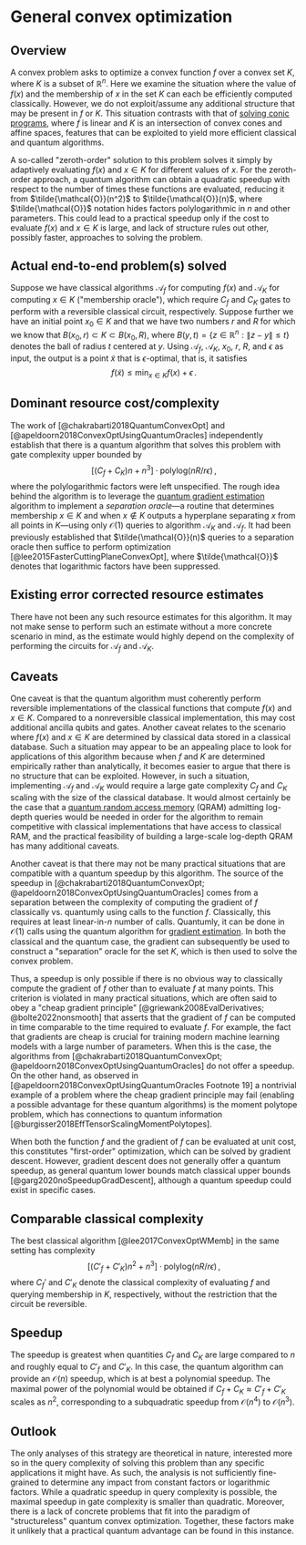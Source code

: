 # General convex optimization

## Overview

A convex problem asks to optimize a convex function $f$ over a convex set $K$, where $K$ is a subset of $\mathbb{R}^n$. Here we examine the situation where the value of $f(x)$ and the membership of $x$ in the set $K$ can each be efficiently computed classically. However, we do not exploit/assume any additional structure that may be present in $f$ or $K$. This situation contrasts with that of [solving conic programs](../../areas-of-application/continuous-optimization/conic-programming-solving-lps-socps-and-sdps.md#conic-programming-solving-lps-socps-and-sdps), where $f$ is linear and $K$ is an intersection of convex cones and affine spaces, features that can be exploited to yield more efficient classical and quantum algorithms.


A so-called "zeroth-order" solution to this problem solves it simply by adaptively evaluating $f(x)$ and $x \in K$ for different values of $x$. For the zeroth-order approach, a quantum algorithm can obtain a quadratic speedup with respect to the number of times these functions are evaluated, reducing it from $\tilde{\mathcal{O}}(n^2)$ to $\tilde{\mathcal{O}}(n)$, where $\tilde{\mathcal{O}}$ notation hides factors polylogarithmic in $n$ and other parameters. This could lead to a practical speedup only if the cost to evaluate $f(x)$ and $x\in K$ is large, and lack of structure rules out other, possibly faster, approaches to solving the problem.


## Actual end-to-end problem(s) solved

Suppose we have classical algorithms $\mathcal{A}_f$ for computing $f(x)$ and $\mathcal{A}_K$ for computing $x \in K$ ("membership oracle"), which require $C_f$ and $C_K$ gates to perform with a reversible classical circuit, respectively. Suppose further we have an initial point $x_0 \in K$ and that we have two numbers $r$ and $R$ for which we know that $B(x_0,r) \subset K \subset B(x_0,R)$, where $B(y,t) = \{z \in \mathbb{R}^n: \lVert z-y \rVert \leq t\}$ denotes the ball of radius $t$ centered at $y$. Using $\mathcal{A}_f$, $\mathcal{A}_K$, $x_0$, $r$, $R$, and $\epsilon$ as input, the output is a point $\tilde{x}$ that is $\epsilon$-optimal, that is, it satisfies $$\begin{equation} f(\tilde{x}) \leq \min_{x \in K}f(x) + \epsilon\,. \end{equation}$$


## Dominant resource cost/complexity

The work of [@chakrabarti2018QuantumConvexOpt] and [@apeldoorn2018ConvexOptUsingQuantumOracles] independently establish that there is a quantum algorithm that solves this problem with gate complexity upper bounded by $$\begin{equation} \left[(C_f + C_K)n +n^3\right]\cdot \text{polylog}(nR/r\epsilon)\,, \end{equation}$$ where the polylogarithmic factors were left unspecified. The rough idea behind the algorithm is to leverage the [quantum gradient estimation](../../quantum-algorithmic-primitives/quantum-gradient-estimation.md#quantum-gradient-estimation) algorithm to implement a *separation oracle*—a routine that determines membership $x\in K$ and when $x \not\in K$ outputs a hyperplane separating $x$ from all points in $K$—using only $\mathcal{O}\left( 1 \right)$ queries to algorithm $\mathcal{A}_K$ and $\mathcal{A}_f$. It had been previously established that $\tilde{\mathcal{O}}(n)$ queries to a separation oracle then suffice to perform optimization [@lee2015FasterCuttingPlaneConvexOpt], where $\tilde{\mathcal{O}}$ denotes that logarithmic factors have been suppressed.


## Existing error corrected resource estimates

There have not been any such resource estimates for this algorithm. It may not make sense to perform such an estimate without a more concrete scenario in mind, as the estimate would highly depend on the complexity of performing the circuits for $\mathcal{A}_f$ and $\mathcal{A}_K$.


## Caveats

One caveat is that the quantum algorithm must coherently perform reversible implementations of the classical functions that compute $f(x)$ and $x \in K$. Compared to a nonreversible classical implementation, this may cost additional ancilla qubits and gates. Another caveat relates to the scenario where $f(x)$ and $x\in K$ are determined by classical data stored in a classical database. Such a situation may appear to be an appealing place to look for applications of this algorithm because when $f$ and $K$ are determined empirically rather than analytically, it becomes easier to argue that there is no structure that can be exploited. However, in such a situation, implementing $\mathcal{A}_f$ and $\mathcal{A}_K$ would require a large gate complexity $C_f$ and $C_K$ scaling with the size of the classical database. It would almost certainly be the case that a [quantum random access memory](../../quantum-algorithmic-primitives/loading-classical-data/quantum-random-access-memory.md#quantum-random-access-memory) (QRAM) admitting log-depth queries would be needed in order for the algorithm to remain competitive with classical implementations that have access to classical RAM, and the practical feasibility of building a large-scale log-depth QRAM has many additional caveats.


Another caveat is that there may not be many practical situations that are compatible with a quantum speedup by this algorithm. The source of the speedup in [@chakrabarti2018QuantumConvexOpt; @apeldoorn2018ConvexOptUsingQuantumOracles] comes from a separation between the complexity of computing the gradient of $f$ classically vs. quantumly using calls to the function $f$. Classically, this requires at least linear-in-$n$ number of calls. Quantumly, it can be done in $\mathcal{O}\left( 1 \right)$ calls using the quantum algorithm for [gradient estimation](../../quantum-algorithmic-primitives/quantum-gradient-estimation.md#quantum-gradient-estimation). In both the classical and the quantum case, the gradient can subsequently be used to construct a "separation" oracle for the set $K$, which is then used to solve the convex problem.


Thus, a speedup is only possible if there is no obvious way to classically compute the gradient of $f$ other than to evaluate $f$ at many points. This criterion is violated in many practical situations, which are often said to obey a "cheap gradient principle" [@griewank2008EvalDerivatives; @bolte2022nonsmooth] that asserts that the gradient of $f$ can be computed in time comparable to the time required to evaluate $f$. For example, the fact that gradients are cheap is crucial for training modern machine learning models with a large number of parameters. When this is the case, the algorithms from [@chakrabarti2018QuantumConvexOpt; @apeldoorn2018ConvexOptUsingQuantumOracles] do not offer a speedup. On the other hand, as observed in [@apeldoorn2018ConvexOptUsingQuantumOracles Footnote 19] a nontrivial example of a problem where the cheap gradient principle may fail (enabling a possible advantage for these quantum algorithms) is the moment polytope problem, which has connections to quantum information [@burgisser2018EffTensorScalingMomentPolytopes].


When both the function $f$ and the gradient of $f$ can be evaluated at unit cost, this constitutes "first-order" optimization, which can be solved by gradient descent. However, gradient descent does not generally offer a quantum speedup, as general quantum lower bounds match classical upper bounds [@garg2020noSpeedupGradDescent], although a quantum speedup could exist in specific cases.


## Comparable classical complexity

The best classical algorithm [@lee2017ConvexOptWMemb] in the same setting has complexity $$\begin{equation} \left[(C'_f + C'_K)n^2 +n^3\right]\cdot \text{polylog}(nR/r\epsilon)\,, \end{equation}$$ where $C_f'$ and $C'_K$ denote the classical complexity of evaluating $f$ and querying membership in $K$, respectively, without the restriction that the circuit be reversible.


## Speedup

The speedup is greatest when quantities $C_f$ and $C_K$ are large compared to $n$ and roughly equal to $C'_f$ and $C'_K$. In this case, the quantum algorithm can provide an $\mathcal{O}\left( n \right)$ speedup, which is at best a polynomial speedup. The maximal power of the polynomial would be obtained if $C_f+C_K\approx C'_f+C'_K$ scales as $n^2$, corresponding to a subquadratic speedup from $\mathcal{O}\left( n^4 \right)$ to $\mathcal{O}\left( n^3 \right)$.


## Outlook

The only analyses of this strategy are theoretical in nature, interested more so in the query complexity of solving this problem than any specific applications it might have. As such, the analysis is not sufficiently fine-grained to determine any impact from constant factors or logarithmic factors. While a quadratic speedup in query complexity is possible, the maximal speedup in gate complexity is smaller than quadratic. Moreover, there is a lack of concrete problems that fit into the paradigm of "structureless" quantum convex optimization. Together, these factors make it unlikely that a practical quantum advantage can be found in this instance. 





